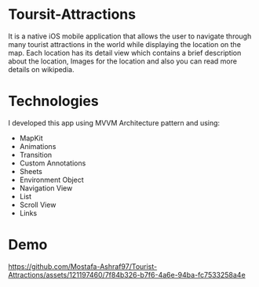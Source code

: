 # Toursit-Attractions

It is a native iOS mobile application that allows the user to navigate through many tourist attractions in the world while displaying the location on the map.
Each location has its detail view which contains a brief description about the location, Images for the location and also you can read more details on wikipedia.

# Technologies
I developed this app using MVVM Architecture pattern and using:

- MapKit
- Animations
- Transition
- Custom Annotations
- Sheets
- Environment Object
- Navigation View
- List
- Scroll View
- Links

# Demo



https://github.com/Mostafa-Ashraf97/Tourist-Attractions/assets/121197460/7f84b326-b7f6-4a6e-94ba-fc7533258a4e

